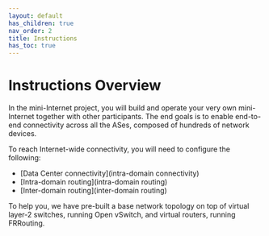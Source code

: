 ```yaml
---
layout: default
has_children: true
nav_order: 2
title: Instructions
has_toc: true
---
```


# Instructions Overview

In the mini-Internet project, you will build and operate your very own
mini-Internet together with other participants.
The end goals is to enable end-to-end connectivity across all the ASes,
composed of hundreds of network devices.

To reach Internet-wide connectivity, you will need to configure the following:

- [Data Center connectivity](intra-domain connectivity)
- [Intra-domain routing](intra-domain routing)
- [Inter-domain routing](inter-domain routing)

To help you, we have pre-built a base network topology on top of virtual
layer-2 switches, running Open vSwitch, and virtual routers, running FRRouting.


